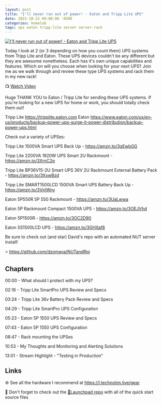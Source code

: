 ```yaml
---
layout: post
title: "I'll never run out of power! - Eaton and Tripp Lite UPS"
date: 2022-10-22 09:00:00 -0500
categories: homelab
tags: ups eaton tripp-lite server server-rack
---
```


[![I'll never run out of power! - Eaton and Tripp Lite UPS](https://img.youtube.com/vi/tnrNGE5SRhQ/0.jpg)](https://www.youtube.com/watch?v=tnrNGE5SRhQ "I'll never run out of power! - Eaton and Tripp Lite UPS")

Today I look at 2 (or 3 depending on how you count them) UPS systems from Tripp Lite and Eaton.  These UPS devices couldn't be any different but they are awesome nonetheless.  Each has it's own unique capabilities and features.  Which on will you choose when looking for your next UPS?  Join me as we walk through and review these type UPS systems and rack them in my new rack!

📺 [Watch Video](https://www.youtube.com/watch?v=tnrNGE5SRhQ)

Huge THANK YOU to Eaton / Tripp Lite for sending these UPS systems.  If you're looking for a new UPS for home or work, you should totally check them out!

Tripp Lite
<https://tripplite.eaton.com>
Eaton
<https://www.eaton.com/us/en-us/products/backup-power-ups-surge-it-power-distribution/backup-power-ups.html>

Check out a variety of UPSes:

Tripp Lite 1500VA Smart UPS Back Up - <https://amzn.to/3gEwbGG>

Tripp Lite 2200VA 1920W UPS Smart 2U Rackmount - <https://amzn.to/3XrnC2q>

Tripp Lite BP36V15-2U Smart UPS 36V 2U Rackmount External Battery Pack - <https://amzn.to/3XxwBzd>

Tripp Lite SMART1500LCD 1500VA Smart UPS Battery Back Up - <https://amzn.to/3VnIWny>

Eaton 5P550R 5P 550 Rackmount  - <https://amzn.to/3UaLwwa>

Eaton 5P Rackmount Compact 1500VA UPS  -  <https://amzn.to/3OEJVhd>

Eaton 5P1500R - <https://amzn.to/3OC2D90>

Eaton 5S1500LCD UPS  - <https://amzn.to/3GHXaf8>

Be sure to check out (and star) David's repo with an automated NUT server install!

⭐ <https://github.com/dzomaya/NUTandRpi>

## Chapters

00:00 - What should I protect with my UPS?

02:16 - Tripp Lite SmartPro UPS Review and Specs

03:24 - Tripp Lite 36v Battery Pack Review and Specs

04:29 - Tripp Lite SmartPro UPS Configuration

05:23 - Eaton 5P 1550 UPS Review and Specs

07:43 - Eaton 5P 1550 UPS Configuration

08:47 - Rack mounting the UPSes

10:53 - My Thoughts and Monitoring and Alerting Solutions

13:01 - Stream Highlight - "Testing in Production"

## Links

⚙️ See all the hardware I recommend at <https://l.technotim.live/gear>

🚀 Don't forget to check out the [🚀Launchpad repo](https://l.technotim.live/quick-start) with all of the quick start source files
